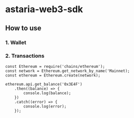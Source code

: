 # astaria-web3-sdk

## How to use

### 1. Wallet

### 2. Transactions

```
const Ethereum = require('chains/ethereum');
const network = Ethereum.get_network_by_name('Mainnet);
const ethereum = Ethereum.create(network);

ethereum.api.get_balance('0x3E4F')
    .then((balance) => {
        console.log(balance);
    })
    .catch((error) => {
        console.log(error);
    });
```
